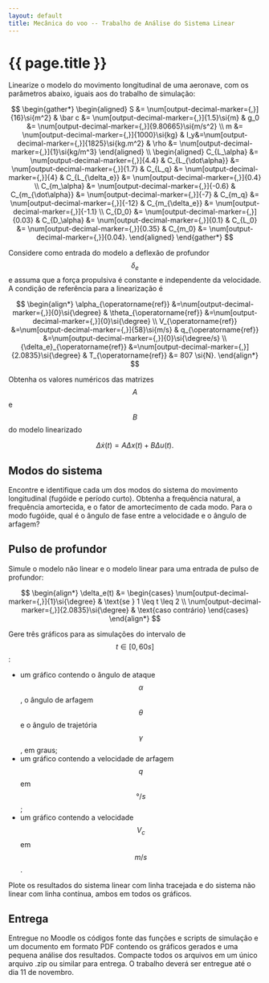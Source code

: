 ```yaml
---
layout: default
title: Mecânica do voo -- Trabalho de Análise do Sistema Linear
---
```


{{ page.title }}
================

Linearize o modelo do movimento longitudinal de uma aeronave,
com os parâmetros abaixo, iguais aos do trabalho de simulação:

$$
\begin{gather*}
  \begin{aligned}
    S &= \num[output-decimal-marker={,}]{16}\si{m^2} & 
    \bar c &= \num[output-decimal-marker={,}]{1.5}\si{m} &
    g_0 &= \num[output-decimal-marker={,}]{9.80665}\si{m/s^2}
    \\
    m &= \num[output-decimal-marker={,}]{1000}\si{kg} &
    I_y&=\num[output-decimal-marker={,}]{1825}\si{kg.m^2} &
    \rho &= \num[output-decimal-marker={,}]{1}\si{kg/m^3}
  \end{aligned}
  \\
  \begin{aligned}
    C_{L_\alpha} &= \num[output-decimal-marker={,}]{4.4} &
    C_{L_{\dot\alpha}} &= \num[output-decimal-marker={,}]{1.7} &
    C_{L_q} &= \num[output-decimal-marker={,}]{4} &
    C_{L_{\delta_e}} &= \num[output-decimal-marker={,}]{0.4}
    \\
    C_{m_\alpha} &= \num[output-decimal-marker={,}]{-0.6} &
    C_{m_{\dot\alpha}} &= \num[output-decimal-marker={,}]{-7} &
    C_{m_q} &= \num[output-decimal-marker={,}]{-12} &
    C_{m_{\delta_e}} &= \num[output-decimal-marker={,}]{-1.1}
    \\
    C_{D_0} &= \num[output-decimal-marker={,}]{0.03} &
    C_{D_\alpha} &= \num[output-decimal-marker={,}]{0.1} &
    C_{L_0} &= \num[output-decimal-marker={,}]{0.35} &
    C_{m_0} &= \num[output-decimal-marker={,}]{0.04}.
  \end{aligned}
\end{gather*}
$$

Considere como entrada do modelo a deflexão de profundor $$\delta_e$$ e 
assuma que a força propulsiva é constante e independente da velocidade.
A condição de referência para a linearização é

$$
\begin{align*}
  \alpha_{\operatorname{ref}}
  &=\num[output-decimal-marker={,}]{0}\si{\degree} &
  \theta_{\operatorname{ref}}
  &=\num[output-decimal-marker={,}]{0}\si{\degree} \\
  V_{\operatorname{ref}}
  &=\num[output-decimal-marker={,}]{58}\si{m/s} &
  q_{\operatorname{ref}}
  &=\num[output-decimal-marker={,}]{0}\si{\degree/s} \\
  {\delta_e}_{\operatorname{ref}}
  &=\num[output-decimal-marker={,}]{2.0835}\si{\degree} &
  T_{\operatorname{ref}} &= 807 \si{N}.
\end{align*}
$$

Obtenha os valores numéricos das matrizes $$A$$ e $$B$$ do modelo linearizado

$$
\begin{equation*}
  \Delta \dot x(t) = A \Delta x(t) + B \Delta u(t).
\end{equation*}
$$

Modos do sistema
----------------

Encontre e identifique cada um dos modos do sistema do movimento longitudinal
(fugóide e período curto). Obtenha a frequência natural, a frequência 
amortecida, e o fator de amortecimento de cada modo. Para o modo fugóide, qual
é o ângulo de fase entre a velocidade e o ângulo de arfagem?

Pulso de profundor
-------------------

Simule o modelo não linear e o modelo linear para uma entrada de pulso de
profundor:

$$
\begin{align*}
  \delta_e(t) &= 
    \begin{cases}
      \num[output-decimal-marker={,}]{1}\si{\degree} &
      \text{se } 1 \leq t \leq 2 \\
      \num[output-decimal-marker={,}]{2.0835}\si{\degree} &
      \text{caso contrário}
    \end{cases}
\end{align*}
$$

Gere três gráficos para as simulações do intervalo de $$t\in [0, 60\si{s}]$$:

* um gráfico contendo o ângulo de ataque $$\alpha$$, o ângulo de arfagem 
$$\theta$$ e o ângulo de trajetória $$\gamma$$, em graus;
* um gráfico contendo a velocidade de arfagem $$q$$ em $$\si{\degree/s}$$;
* um gráfico contendo a velocidade $$V_c$$ em $$\si{m/s}$$.

Plote os resultados do sistema linear com linha tracejada e do sistema não
linear com linha contínua, ambos em todos os gráficos.

Entrega
-------

Entregue no Moodle os códigos fonte das funções e scripts de simulação e um
documento em formato PDF contendo os gráficos gerados e uma pequena 
análise dos resultados. Compacte todos os arquivos em um único arquivo .zip ou 
similar para entrega. O trabalho deverá ser entregue até o dia 11 de novembro.
